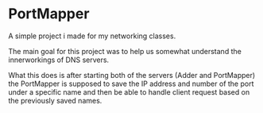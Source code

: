 # PortMapper
A simple project i made for my networking classes.

The main goal for this project was to help us somewhat understand the innerworkings of DNS servers.

What this does is after starting both of the servers (Adder and PortMapper) the PortMapper is supposed to save the IP address and number of the port under a specific name and then be able to handle client request based on the previously saved names.
